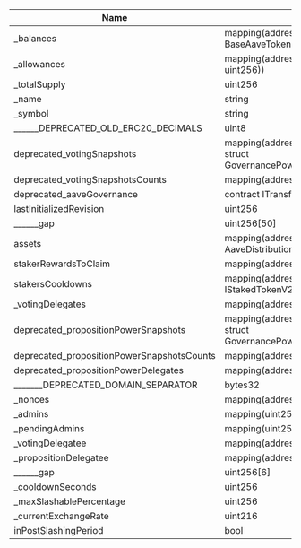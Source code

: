 | Name                                       | Type                                                                                | Slot | Offset | Bytes |
|--------------------------------------------|-------------------------------------------------------------------------------------|------|--------|-------|
| _balances                                  | mapping(address => struct BaseAaveToken.DelegationAwareBalance)                     | 0    | 0      | 32    |
| _allowances                                | mapping(address => mapping(address => uint256))                                     | 1    | 0      | 32    |
| _totalSupply                               | uint256                                                                             | 2    | 0      | 32    |
| _name                                      | string                                                                              | 3    | 0      | 32    |
| _symbol                                    | string                                                                              | 4    | 0      | 32    |
| ______DEPRECATED_OLD_ERC20_DECIMALS        | uint8                                                                               | 5    | 0      | 1     |
| deprecated_votingSnapshots                 | mapping(address => mapping(uint256 => struct GovernancePowerWithSnapshot.Snapshot)) | 6    | 0      | 32    |
| deprecated_votingSnapshotsCounts           | mapping(address => uint256)                                                         | 7    | 0      | 32    |
| deprecated_aaveGovernance                  | contract ITransferHook                                                              | 8    | 0      | 20    |
| lastInitializedRevision                    | uint256                                                                             | 9    | 0      | 32    |
| ______gap                                  | uint256[50]                                                                         | 10   | 0      | 1600  |
| assets                                     | mapping(address => struct AaveDistributionManager.AssetData)                        | 60   | 0      | 32    |
| stakerRewardsToClaim                       | mapping(address => uint256)                                                         | 61   | 0      | 32    |
| stakersCooldowns                           | mapping(address => struct IStakedTokenV2.CooldownSnapshot)                          | 62   | 0      | 32    |
| _votingDelegates                           | mapping(address => address)                                                         | 63   | 0      | 32    |
| deprecated_propositionPowerSnapshots       | mapping(address => mapping(uint256 => struct GovernancePowerWithSnapshot.Snapshot)) | 64   | 0      | 32    |
| deprecated_propositionPowerSnapshotsCounts | mapping(address => uint256)                                                         | 65   | 0      | 32    |
| deprecated_propositionPowerDelegates       | mapping(address => address)                                                         | 66   | 0      | 32    |
| _______DEPRECATED_DOMAIN_SEPARATOR         | bytes32                                                                             | 67   | 0      | 32    |
| _nonces                                    | mapping(address => uint256)                                                         | 68   | 0      | 32    |
| _admins                                    | mapping(uint256 => address)                                                         | 69   | 0      | 32    |
| _pendingAdmins                             | mapping(uint256 => address)                                                         | 70   | 0      | 32    |
| _votingDelegatee                           | mapping(address => address)                                                         | 71   | 0      | 32    |
| _propositionDelegatee                      | mapping(address => address)                                                         | 72   | 0      | 32    |
| ______gap                                  | uint256[6]                                                                          | 73   | 0      | 192   |
| _cooldownSeconds                           | uint256                                                                             | 79   | 0      | 32    |
| _maxSlashablePercentage                    | uint256                                                                             | 80   | 0      | 32    |
| _currentExchangeRate                       | uint216                                                                             | 81   | 0      | 27    |
| inPostSlashingPeriod                       | bool                                                                                | 81   | 27     | 1     |
